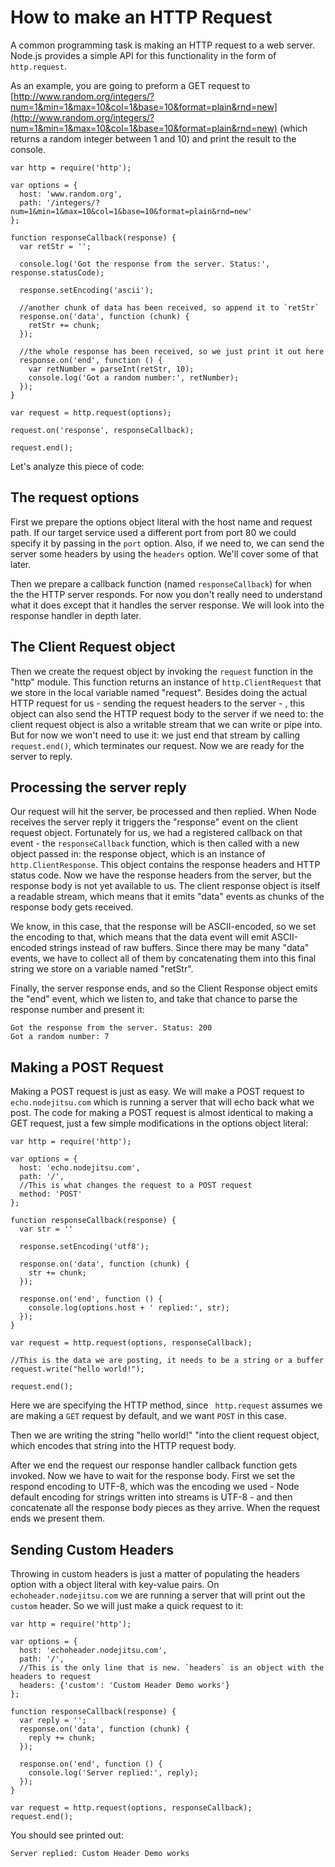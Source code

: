 # How to make an HTTP Request
A common programming task is making an HTTP request to a web server.  Node.js provides a simple API for this functionality in the form of `http.request`.

As an example, you are going to preform a GET request to [http://www.random.org/integers/?num=1&min=1&max=10&col=1&base=10&format=plain&rnd=new](http://www.random.org/integers/?num=1&min=1&max=10&col=1&base=10&format=plain&rnd=new) (which returns a random integer between 1 and 10) and print the result to the console.

    var http = require('http');

    var options = {
      host: 'www.random.org',
      path: '/integers/?num=1&min=1&max=10&col=1&base=10&format=plain&rnd=new'
    };

    function responseCallback(response) {
      var retStr = '';
      
      console.log('Got the response from the server. Status:', response.statusCode);

      response.setEncoding('ascii');

      //another chunk of data has been received, so append it to `retStr`
      response.on('data', function (chunk) {
        retStr += chunk;
      });

      //the whole response has been received, so we just print it out here
      response.on('end', function () {
        var retNumber = parseInt(retStr, 10);
        console.log('Got a random number:', retNumber);
      });
    }

    var request = http.request(options);

    request.on('response', responseCallback);

    request.end();

Let's analyze this piece of code:

## The request options
First we prepare the options object literal with the host name and request path. If our target service used a different port from port 80 we could specify it by passing in the `port` option. Also, if we need to, we can send the server some headers by using the `headers` option. We'll cover some of that later.

Then we prepare a callback function (named `responseCallback`) for when the the HTTP server responds. For now you don't really need to understand what it does except that it handles the server response. We will look into the response handler in depth later.

## The Client Request object
Then we create the request object by invoking the `request` function in the "http" module. This function returns an instance of `http.ClientRequest` that we store in the local variable named "request". Besides doing the actual HTTP request for us - sending the request headers to the server - , this object can also send the HTTP request body to the server if we need to: the client request object is also a writable stream that we can write or pipe into. But for now we won't need to use it: we just end that stream by calling `request.end()`, which terminates our request. Now we are ready for the server to reply.

## Processing the server reply

Our request will hit the server, be processed and then replied. When Node receives the server reply it triggers the "response" event on the client request object. Fortunately for us, we had a registered callback on that event -  the `responseCallback` function, which is then called with a new object passed in: the response object, which is an instance of `http.ClientResponse`. This object contains the response headers and HTTP status code. Now we have the response headers from the server, but the response body is not yet available to us. The client response object is itself a readable stream, which means that it emits "data" events as chunks of the response body gets received.

We know, in this case, that the response will be ASCII-encoded, so we set the encoding to that, which means that the data event will emit ASCII-encoded strings instead of raw buffers. Since there may be many "data" events, we have to collect all of them by concatenating them into this final string we store on a variable named "retStr".

Finally, the server response ends, and so the Client Response object emits the "end" event, which we listen to, and take that chance to parse the response number and present it:

    Got the response from the server. Status: 200
    Got a random number: 7

## Making a POST Request

Making a POST request is just as easy. We will make a POST request to `echo.nodejitsu.com` which is running a server that will echo back what we post. The code for making a POST request is almost identical to making a GET request, just a few simple modifications in the options object literal:

    var http = require('http');

    var options = {
      host: 'echo.nodejitsu.com',
      path: '/',
      //This is what changes the request to a POST request
      method: 'POST'
    };

    function responseCallback(response) {
      var str = ''

      response.setEncoding('utf8');

      response.on('data', function (chunk) {
        str += chunk;
      });

      response.on('end', function () {
        console.log(options.host + ' replied:', str);
      });
    }

    var request = http.request(options, responseCallback);

    //This is the data we are posting, it needs to be a string or a buffer
    request.write("hello world!");

    request.end();

Here we are specifying the HTTP method, since ` http.request` assumes we are making a `GET` request by default, and we want `POST` in this case.

Then we are writing the string "hello world!" "into the client request object, which encodes that string into the HTTP request body.

After we end the request our response handler callback function gets invoked. Now we have to wait for the response body. First we set the respond encoding to UTF-8, which was the encoding we used - Node default encoding for strings written into streams is UTF-8 - and then concatenate all the response body pieces as they arrive. When the request ends we present them.

## Sending Custom Headers

Throwing in custom headers is just a matter of populating the headers option with a object literal with key-value pairs. On `echoheader.nodejitsu.com` we are running a server that will print out the `custom` header.  So we will just make a quick request to it:

    var http = require('http');

    var options = {
      host: 'echoheader.nodejitsu.com',
      path: '/',
      //This is the only line that is new. `headers` is an object with the headers to request
      headers: {'custom': 'Custom Header Demo works'}
    };

    function responseCallback(response) {
      var reply = '';
      response.on('data', function (chunk) {
        reply += chunk;
      });

      response.on('end', function () {
        console.log('Server replied:', reply);
      });
    }

    var request = http.request(options, responseCallback);
    request.end();

You should see printed out:

    Server replied: Custom Header Demo works